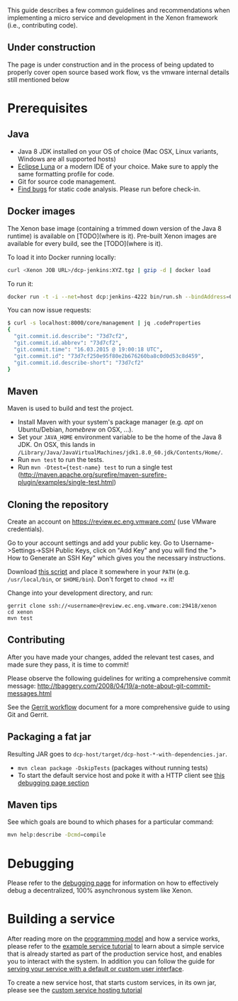 This guide  describes a few  common guidelines and  recommendations when
implementing a micro service and development in the Xenon framework (i.e.,
contributing  code).

## Under construction
The page is under construction and in the process of being updated to properly
cover open source based work flow, vs the vmware internal details still mentioned below

# Prerequisites

## Java

 * Java 8 JDK installed on your OS of choice (Mac OSX, Linux variants, Windows are all supported hosts)
 * [Eclipse Luna](http://eclipse.org) or a modern IDE of your choice. Make sure to apply the same formatting profile for code.
 * Git for source code management.
 * [Find bugs](http://findbugs.sourceforge.net/) for static code analysis. Please run before check-in.

 
## Docker images

The Xenon base image (containing a trimmed down version of the Java 8 runtime) is available on [TODO](where is it). Pre-built Xenon images are available for every build, see the [TODO](where is it).

To load it into Docker running locally:

```sh
curl <Xenon JOB URL>/dcp-jenkins:XYZ.tgz | gzip -d | docker load
```

To run it:

```sh
docker run -t -i --net=host dcp:jenkins-4222 bin/run.sh --bindAddress=0.0.0.0
```

You can now issue requests:

```sh
$ curl -s localhost:8000/core/management | jq .codeProperties
{
  "git.commit.id.describe": "73d7cf2",
  "git.commit.id.abbrev": "73d7cf2",
  "git.commit.time": "16.03.2015 @ 19:00:18 UTC",
  "git.commit.id": "73d7cf250e95f80e2b676260ba8c0d0d53c8d459",
  "git.commit.id.describe-short": "73d7cf2"
}
```

## Maven

Maven is used to build and test the project.

* Install Maven with your system's package manager (e.g. _apt_ on Ubuntu/Debian, _homebrew_ on OSX, ...).
* Set your `JAVA_HOME` environment variable to be the home of the Java 8 JDK. On OSX, this lands in `/Library/Java/JavaVirtualMachines/jdk1.8.0_60.jdk/Contents/Home/`.
* Run `mvn test` to run the tests.
 * Run `mvn -Dtest={test-name} test` to run a single test (http://maven.apache.org/surefire/maven-surefire-plugin/examples/single-test.html)

## Cloning the repository

Create an account on https://review.ec.eng.vmware.com/ (use VMware credentials).

Go to your account settings and add your public key. Go to Username->Settings->SSH Public Keys, click on "Add Key" and you will find the "> How to Generate an SSH Key" which gives you the necessary instructions. 

Download [this script](https://gist.githubusercontent.com/pietern/cc78ec1d2200535c5a26/raw/gerrit) and place it somewhere in your `PATH` (e.g. `/usr/local/bin`, or `$HOME/bin`). Don't forget to `chmod +x` it!

Change into your development directory, and run:

```
gerrit clone ssh://<username>@review.ec.eng.vmware.com:29418/xenon
cd xenon
mvn test
```

## Contributing

After you have made your changes, added the relevant test cases, and made sure they pass, it is time to commit!

Please observe the following guidelines for writing a comprehensive commit message: http://tbaggery.com/2008/04/19/a-note-about-git-commit-messages.html

See the [Gerrit workflow](Gerrit-workflow) document for a more comprehensive guide to using Git and Gerrit.

## Packaging a fat jar

Resulting JAR goes to `dcp-host/target/dcp-host-*-with-dependencies.jar`.

* `mvn clean package -DskipTests` (packages without running tests)
*  To start the default service host and poke it with a HTTP client see [this debugging page section](dcp-Debugging-and-Troubleshooting#starting-a-dcp-host)

## Maven tips

See which goals are bound to which phases for a particular command:

```sh
mvn help:describe -Dcmd=compile
```

# Debugging

Please refer to the [debugging page](dcp-Debugging-and-Troubleshooting) for information on how to effectively debug a decentralized, 100% asynchronous system like Xenon.

# Building a service

After reading more on the [programming model](dcp-Programming-Model) and how a service works, please refer to the [example service tutorial](dcp-Example-Service-Tutorial) to learn about a simple service that is already started as part of the production service host, and enables you to interact with the system. In addition you can follow the guide for [serving your service with a default or custom user interface](HostYourUi).

To create a new service host, that starts custom services, in its own jar, please see the [custom service hosting tutorial](Hosting-Custom-Services-On-Xenon)
